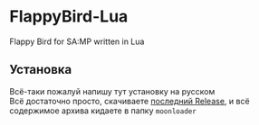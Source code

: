 # FlappyBird-Lua
Flappy Bird for SA:MP written in Lua

## Установка
Всё-таки пожалуй напишу тут установку на русском  
Всё достаточно просто, скачиваете [последний Release](https://github.com/RedHolms/FlappyBird-Lua/releases/latest), и всё содержимое архива кидаете в папку `moonloader`
